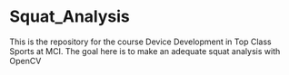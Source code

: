 # Squat_Analysis
This is the repository for the course Device Development in Top Class Sports at MCI. The goal here is to make an adequate squat analysis with OpenCV
